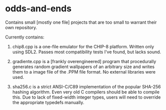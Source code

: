 # odds-and-ends
Contains small [mostly one file] projects that are too small to warrant their own repository.

Currently contains:

1. chip8.cpp is a one-file emulator for the CHIP-8 platform. Written only using SDL2. Passes most compatibility tests I've found, but lacks sound.

2. gradiente.cpp is a [frankly overengineered] program that procedurally generates random gradient wallpapers of an arbitrary size and writes them to a image file of the .PPM file format. No external libraries were used.

3. sha256.c is a strict ANSI-C/C89 implementation of the popular SHA-256 hashing algorithm. Even very old C compilers should be able to compile this. Due to lack of fixed-width integer types, users will need to override the appropriate typedefs manually.  
